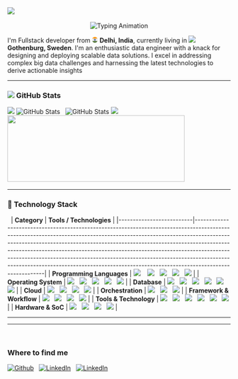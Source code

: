 <img src="https://views.whatilearened.today/views/github/allenkallz/README.md.svg?cache=remove" height="25"/>

<p align="center">
  <img src="https://readme-typing-svg.herokuapp.com?font=Fira+Code&pause=1000&color=1F75FE&center=true&vCenter=true&lines=👋+Hello!+I'm+Harpreet;Welcome+to+my+GitHub+Profile!" alt="Typing Animation" width="600" >
</p>

<p> I'm Fullstack developer from <img src="https://github.com/HatScripts/circle-flags/blob/dd5910007aee57e20f1b4350d9ec7cef1bb6dfc9/flags/in.svg" width="13"  /> <b>Delhi, India</b>, currently living in <img src="https://cdn-icons-png.flaticon.com/512/197/197564.png" width="13" /> <b>Gothenburg, Sweden</b>. I'm an enthusiastic data engineer with a knack for designing and deploying scalable data solutions. I excel in addressing complex big data challenges and harnessing the latest technologies to derive actionable insights</p>

---
### <img src='https://media1.giphy.com/media/du3J3cXyzhj75IOgvA/giphy.gif?cid=ecf05e47x2g034i9pzwtzzsd3xgg2w9nr94t4tflbbgo3008&rid=giphy.gif' width='25' />  GitHub Stats
<p>
  <img src="https://github-profile-summary-cards.vercel.app/api/cards/profile-details?username=allenkallz&theme=dracula" />
  <img src="https://github-readme-stats.vercel.app/api?username=allenkallz&show_icons=true&count_private=true" alt="GitHub Stats" width="360"/> &nbsp;
  <img src="https://github-readme-streak-stats.herokuapp.com/?user=allenkallz" alt="GitHub Stats" width="360" />
  <img src="https://stackoverflow-card.vercel.app/?userID=7825115&theme=dracula">
  <img src="https://github-readme-stats.vercel.app/api/top-langs/?username=allenkallz&layout=compact&theme=dracula" height="150" width="400" />
</p>

---
### 🔧 Technology Stack
&nbsp;
| **Category**             | **Tools / Technologies**                                                                                                                                                                                                                                                                                                                                                                                                                                                                                   |
|--------------------------|-------------------------------------------------------------------------------------------------------------------------------------------------------------------------------------------------------------------------------------------------------------------------------------------------------------------------------------------------------------------------------------------------------------------------------------------------------------------------------------------------------------|
| **Programming Languages** | <img src="https://img.shields.io/badge/-Python-3670A0?style=popout&logo=python&logoColor=white&labelColor=555" height="25"/> &nbsp;&nbsp;&nbsp;<img src="https://img.shields.io/badge/-React-black?style=popout&logo=react&logoColor=61dbfb&labelColor=555" height="25"/>&nbsp;&nbsp;&nbsp;<img src="https://img.shields.io/badge/-HTML5-E34F26?style=popout&logo=html5&logoColor=white&labelColor=555" height="25"/>&nbsp;&nbsp;&nbsp;<img src="https://shields.io/badge/-JavaScript-000000?style=popout&logo=JavaScript&logoColor=yellow&labelColor=F0F3E9" height="25"/>&nbsp;&nbsp;&nbsp;<img src="https://shields.io/badge/-Bash_Script-230dbed?style=popout&logo=gnu-bash&logoColor=white&labelColor=black" height="25" /> |
| **Operating System**      | <img src="https://custom-icon-badges.demolab.com/badge/OS-Windows-0078D6.svg?logo=windows11&logoColor=white&style=popout"  height="25" />&nbsp;&nbsp;&nbsp;<img src="https://img.shields.io/badge/OS-Ubuntu-E95420.svg?logo=ubuntu&style=popout"  height="25" />&nbsp;&nbsp;&nbsp;<img src="https://img.shields.io/badge/OS-Linux-informational?style=flat&logo=linux&logoColor=white&color=2bbc8a"  height="25" />&nbsp;&nbsp;&nbsp;<img src="https://img.shields.io/badge/OS-LinuxCNC-informational?style=flat&logo=linux&logoColor=white&color=2bbc8a"  height="25" />&nbsp;&nbsp;&nbsp;<img src="https://img.shields.io/badge/OS-Yocto-informational?style=flat&logo=linux&logoColor=white&color=2bbc8a" height="25" /> |
| **Database**              | <img src="https://img.shields.io/badge/-MongoDB-13aa52?style=popout&logo=mongodb&labelColor=555"  height="25" />&nbsp;&nbsp;&nbsp;<img src="https://img.shields.io/badge/PostgreSQL-316192.svg?style=popout&logo=PostgreSQL&logoColor=black&labelColor=FFFFFF"  height="25" />&nbsp;&nbsp;&nbsp;<img src="https://img.shields.io/badge/PostGIS-3670A0.svg?style=popout&logo=PostgreSQL&logoColor=white&labelColor=555"  height="25" />&nbsp;&nbsp;&nbsp;<img src="https://img.shields.io/badge/-MySQL-00758F?style=popout&logo=mysql&logoColor=white&labelColor=black"  height="25" />&nbsp;&nbsp;&nbsp;<img src="https://img.shields.io/badge/Amazon%20DynamoDB-4053D6?style=popout&logo=Amazon%20DynamoDB&logoColor=white&labelColor=555"  height="25" />&nbsp;&nbsp;&nbsp;<img src="https://img.shields.io/badge/Cassandra-1287B1?style=popout&logo=apache%20cassandra&logoColor=white&labelColor=555" height="25"/> |
| **Cloud**                 | <img src="https://img.shields.io/badge/-Google_Cloud-1a73e8?style=popout&logo=google-cloud&logoColor=white&labelColor=555"  height="25" />&nbsp;&nbsp;&nbsp;<img src="https://img.shields.io/badge/-Amazon-232F3E?style=popout&logo=amazon-web-services&logoColor=yellow&labelColor=555"  height="25" />&nbsp;&nbsp;&nbsp;<img src="https://img.shields.io/badge/microsoft%20azure-0089D6?style=popout&logo=microsoft-azure&labelColor=555"  height="25" />&nbsp;&nbsp;&nbsp;<img src="https://img.shields.io/badge/-Heroku-430098?style=popout&logo=heroku&logoColor=white&labelColor=555" height="25" /> |
| **Orchestration**         | <img src="https://img.shields.io/badge/-Docker-230dbed?style=popout&logo=docker&logoColor=white&labelColor=555"  height="25" />&nbsp;&nbsp;&nbsp;<img src="https://img.shields.io/badge/Kubernetes-326CE5.svg?style=popout&logo=Kubernetes&logoColor=white&labelColor=555"  height="25" />&nbsp;&nbsp;&nbsp;<img src="https://img.shields.io/badge/Terraform-326CE5.svg?style=popout&logo=Terraform&logoColor=white&labelColor=555" height="25" /> |
| **Framework & Workflow**   | <img src="https://img.shields.io/badge/-Airflow-326CE5?style=popout&logo=apache-airflow&logoColor=red&labelColor=F0F3E9"  height="25" />&nbsp;&nbsp;&nbsp;<img src="https://img.shields.io/badge/-Django-13aa52?style=popout&logo=django&logoColor=F0F3E9&labelColor=black"  height="25" />&nbsp;&nbsp;&nbsp;<img src="https://img.shields.io/badge/-Flask-blue?style=popout&logo=flask&logoColor=F0F3E9&labelColor=black"  height="25" />&nbsp;&nbsp;&nbsp;<img src="https://img.shields.io/badge/-FastAPI-black?style=popout&logo=fastapi&logoColor=black&labelColor=F0F3E9" height="25" /> |
| **Tools & Technology**     | <img src="https://img.shields.io/badge/-Git-F05032?style=popout&logo=git&logoColor=white&labelColor=black"  height="25" />&nbsp;&nbsp;&nbsp;<img src="https://img.shields.io/badge/-Github_Actions-black?style=popout&logo=github-actions&logoColor=blue&labelColor=F0F3E9"  height="25" />&nbsp;&nbsp;&nbsp;<img src="https://img.shields.io/badge/-Github_Runner-blue?style=popout&logo=github-actions&logoColor=blue&labelColor=F0F3E9"  height="25" />&nbsp;&nbsp;&nbsp;<img src="https://img.shields.io/badge/-PyCharm-D0F18E?style=popout&logo=pycharm&logoColor=white&labelColor=black"  height="25" />&nbsp;&nbsp;&nbsp;<img src="https://custom-icon-badges.demolab.com/badge/-VS_Code-black?style=popout&logo=vsc&logoColor=white&color=2bbc8a&labelColor=black"  height="25" />&nbsp;&nbsp;&nbsp;<img src="https://img.shields.io/badge/-Vim-019733?style=popout&logo=vim&logoColor=019733&labelColor=F0F3E9" height="25" /> |
| **Hardware & SoC**         | <img src="https://img.shields.io/badge/-Raspberry-F05032?style=popout&logo=Raspberry-pi&logoColor=red&labelColor=F0F3E9"  height="25" />&nbsp;&nbsp;&nbsp;<img src="https://img.shields.io/badge/-Arduino-1287B1?style=popout&logo=Arduino&logoColor=1287B1&labelColor=F0F3E9"  height="25" />&nbsp;&nbsp;&nbsp;<img src="https://img.shields.io/badge/-Renesas_R_Car_M3-1287B1?style=popout&logo="  height="25" />&nbsp;&nbsp;&nbsp;<img src="https://img.shields.io/badge/-Renesas_R_Car_H3-1287B1?style=popout&logo=" height="25" /> |

---
<!--START_SECTION:badges-->
<!--END_SECTION:badges-->
---
&nbsp;
### Where to find me
  <p>
    <a href="https://github.com/allenkallz" target="_blank"><img alt="Github" src="https://img.shields.io/badge/GitHub-%2312100E.svg?&style=for-the-badge&logo=Github&logoColor=white&labelColor=555" /></a> &nbsp;
    <a href="https://www.linkedin.com/in/allenkallz/" target="_blank"><img alt="LinkedIn" src="https://img.shields.io/badge/linkedin-%230077B5.svg?&style=for-the-badge&logo=linkedin&logoColor=white&labelColor=555" /></a> &nbsp;
    <a href="https://stackoverflow.com/users/7825115/kallz" target="_blank"><img alt="LinkedIn" src="https://img.shields.io/badge/stackoverflow-black.svg?&style=for-the-badge&logo=stackoverflow&logoColor=f48024&labelColor=F0F3E9" /></a> &nbsp;
  </p>
